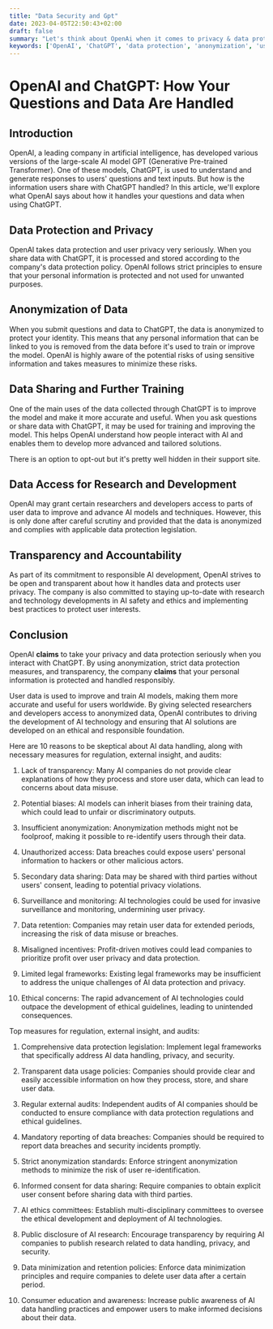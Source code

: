 ```yaml
---
title: "Data Security and Gpt"
date: 2023-04-05T22:50:43+02:00
draft: false
summary: "Let's think about OpenAi when it comes to privacy & data protection for instance when unsuspecting users are interacting with ChatGPT."
keywords: ['OpenAI', 'ChatGPT', 'data protection', 'anonymization', 'user privacy']
---
```


# OpenAI and ChatGPT: How Your Questions and Data Are Handled

## Introduction
OpenAI, a leading company in artificial intelligence, has developed various versions of the large-scale AI model GPT (Generative Pre-trained Transformer). One of these models, ChatGPT, is used to understand and generate responses to users' questions and text inputs. But how is the information users share with ChatGPT handled? In this article, we'll explore what OpenAI says about how it handles your questions and data when using ChatGPT.

## Data Protection and Privacy
OpenAI takes data protection and user privacy very seriously. When you share data with ChatGPT, it is processed and stored according to the company's data protection policy. OpenAI follows strict principles to ensure that your personal information is protected and not used for unwanted purposes.

## Anonymization of Data
When you submit questions and data to ChatGPT, the data is anonymized to protect your identity. This means that any personal information that can be linked to you is removed from the data before it's used to train or improve the model. OpenAI is highly aware of the potential risks of using sensitive information and takes measures to minimize these risks.

## Data Sharing and Further Training
One of the main uses of the data collected through ChatGPT is to improve the model and make it more accurate and useful. When you ask questions or share data with ChatGPT, it may be used for training and improving the model. This helps OpenAI understand how people interact with AI and enables them to develop more advanced and tailored solutions.

There is an option to opt-out but it's pretty well hidden in their support site.

## Data Access for Research and Development
OpenAI may grant certain researchers and developers access to parts of user data to improve and advance AI models and techniques. However, this is only done after careful scrutiny and provided that the data is anonymized and complies with applicable data protection legislation.

## Transparency and Accountability
As part of its commitment to responsible AI development, OpenAI strives to be open and transparent about how it handles data and protects user privacy. The company is also committed to staying up-to-date with research and technology developments in AI safety and ethics and implementing best practices to protect user interests.

## Conclusion
OpenAI **claims** to take your privacy and data protection seriously when you interact with ChatGPT. By using anonymization, strict data protection measures, and transparency, the company **claims** that your personal information is protected and handled responsibly. 

User data is used to improve and train AI models, making them more accurate and useful for users worldwide. By giving selected researchers and developers access to anonymized data, OpenAI contributes to driving the development of AI technology and ensuring that AI solutions are developed on an ethical and responsible foundation.

Here are 10 reasons to be skeptical about AI data handling, along with necessary measures for regulation, external insight, and audits:

1. Lack of transparency: Many AI companies do not provide clear explanations of how they process and store user data, which can lead to concerns about data misuse.

2. Potential biases: AI models can inherit biases from their training data, which could lead to unfair or discriminatory outputs.

3. Insufficient anonymization: Anonymization methods might not be foolproof, making it possible to re-identify users through their data.

4. Unauthorized access: Data breaches could expose users' personal information to hackers or other malicious actors.

5. Secondary data sharing: Data may be shared with third parties without users' consent, leading to potential privacy violations.

6. Surveillance and monitoring: AI technologies could be used for invasive surveillance and monitoring, undermining user privacy.

7. Data retention: Companies may retain user data for extended periods, increasing the risk of data misuse or breaches.

8. Misaligned incentives: Profit-driven motives could lead companies to prioritize profit over user privacy and data protection.

9. Limited legal frameworks: Existing legal frameworks may be insufficient to address the unique challenges of AI data protection and privacy.

10. Ethical concerns: The rapid advancement of AI technologies could outpace the development of ethical guidelines, leading to unintended consequences.

Top measures for regulation, external insight, and audits:

1. Comprehensive data protection legislation: Implement legal frameworks that specifically address AI data handling, privacy, and security.

2. Transparent data usage policies: Companies should provide clear and easily accessible information on how they process, store, and share user data.

3. Regular external audits: Independent audits of AI companies should be conducted to ensure compliance with data protection regulations and ethical guidelines.

4. Mandatory reporting of data breaches: Companies should be required to report data breaches and security incidents promptly.

5. Strict anonymization standards: Enforce stringent anonymization methods to minimize the risk of user re-identification.

6. Informed consent for data sharing: Require companies to obtain explicit user consent before sharing data with third parties.

7. AI ethics committees: Establish multi-disciplinary committees to oversee the ethical development and deployment of AI technologies.

8. Public disclosure of AI research: Encourage transparency by requiring AI companies to publish research related to data handling, privacy, and security.

9. Data minimization and retention policies: Enforce data minimization principles and require companies to delete user data after a certain period.

10. Consumer education and awareness: Increase public awareness of AI data handling practices and empower users to make informed decisions about their data.
